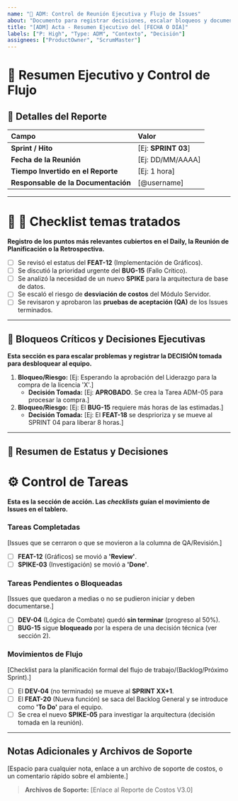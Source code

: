 ```yaml
---
name: "💼 ADM: Control de Reunión Ejecutiva y Flujo de Issues"
about: "Documento para registrar decisiones, escalar bloqueos y documentar los movimientos de Issues (backlog/sprint) después de la reunión de estatus."
title: "[ADM] Acta - Resumen Ejecutivo del [FECHA O DÍA]"
labels: ["P: High", "Type: ADM", "Contexto", "Decisión"]
assignees: ["ProductOwner", "ScrumMaster"]
---
```


# 💼 Resumen Ejecutivo y Control de Flujo

## 👤 Detalles del Reporte
| Campo | Valor |
| :--- | :--- |
| **Sprint / Hito** | [Ej: **SPRINT 03**] |
| **Fecha de la Reunión** | [Ej: DD/MM/AAAA] |
| **Tiempo Invertido en el Reporte** | [Ej: 1 hora] |
| **Responsable de la Documentación** | [@username] |

---

# 📜 📢 Checklist temas tratados

**Registro de los puntos más relevantes cubiertos en el Daily, la Reunión de Planificación o la Retrospectiva.**

- [ ] Se revisó el estatus del **FEAT-12** (Implementación de Gráficos).
- [ ] Se discutió la prioridad urgente del **BUG-15** (Fallo Crítico).
- [ ] Se analizó la necesidad de un nuevo **SPIKE** para la arquitectura de base de datos.
- [ ] Se escaló el riesgo de **desviación de costos** del Módulo Servidor.
- [ ] Se revisaron y aprobaron las **pruebas de aceptación (QA)** de los Issues terminados.

---

## 🚧 Bloqueos Críticos y Decisiones Ejecutivas

**Esta sección es para escalar problemas y registrar la DECISIÓN tomada para desbloquear al equipo.**

1.  **Bloqueo/Riesgo:** [Ej: Esperando la aprobación del Liderazgo para la compra de la licencia 'X'.]
    * **Decisión Tomada:** [Ej: **APROBADO**. Se crea la Tarea ADM-05 para procesar la compra.]
2.  **Bloqueo/Riesgo:** [Ej: El **BUG-15** requiere más horas de las estimadas.]
    * **Decisión Tomada:** [Ej: El **FEAT-18** se desprioriza y se mueve al SPRINT 04 para liberar 8 horas.]

---
## 👥 Resumen de Estatus y Decisiones

# ⚙️ Control de Tareas

**Esta es la sección de acción. Las *checklists* guían el movimiento de Issues en el tablero.**

###  Tareas Completadas 

[Issues que se cerraron o que se movieron a la columna de QA/Revisión.]

- [ ] **FEAT-12** (Gráficos) se movió a **'Review'**.
- [ ] **SPIKE-03** (Investigación) se movió a **'Done'**.

### Tareas Pendientes o Bloqueadas 

[Issues que quedaron a medias o no se pudieron iniciar y deben documentarse.]

- [ ] **DEV-04** (Lógica de Combate) quedó **sin terminar** (progreso al 50%).
- [ ] **BUG-15** sigue **bloqueado** por la espera de una decisión técnica (ver sección 2).

### Movimientos de Flujo 
[Checklist para la planificación formal del flujo de trabajo/(Backlog/Próximo Sprint).]

- [ ] El **DEV-04** (no terminado) se mueve al **SPRINT XX+1**.
- [ ] El **FEAT-20** (Nueva función) se saca del Backlog General y se introduce como **'To Do'** para el equipo.
- [ ] Se crea el nuevo **SPIKE-05** para investigar la arquitectura (decisión tomada en la reunión).

---

## Notas Adicionales y Archivos de Soporte

[Espacio para cualquier nota, enlace a un archivo de soporte de costos, o un comentario rápido sobre el ambiente.]
> **Archivos de Soporte:** [Enlace al Reporte de Costos V3.0]

